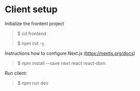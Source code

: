 # Client setup

Initialize the frontent project
> $ cd frontend
>
> $ npm init -y

Instructions how to configure Next.js (https://nextjs.org/docs)
> $ npm install --save next react react-dom

Run client:
> $ npm run dev
